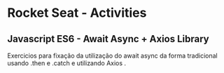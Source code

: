 # Rocket Seat - Activities

## Javascript ES6 - Await Async + Axios Library

Exercicios para fixação da utilização do await async da forma tradicional usando .then e .catch e utilizando Axios .
